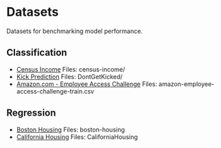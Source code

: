 # Datasets

Datasets for benchmarking model performance.

## Classification

-    [Census Income](https://archive.ics.uci.edu/dataset/2/adult)
     Files: census-income/
-    [Kick Prediction](https://www.kaggle.com/c/DontGetKicked)
     Files: DontGetKicked/
-    [Amazon.com - Employee Access Challenge](https://www.kaggle.com/competitions/amazon-employee-access-challenge)
     Files: amazon-employee-access-challenge-train.csv

## Regression

-    [Boston Housing](https://www.kaggle.com/competitions/boston-housing)
     Files: boston-housing
-    [California Housing](https://www.dcc.fc.up.pt/~ltorgo/Regression/cal_housing.html)
     Files: CaliforniaHousing
